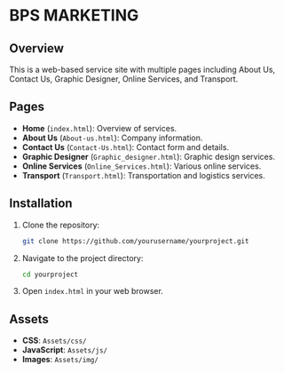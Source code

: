 # BPS MARKETING

## Overview

This is a web-based service site with multiple pages including About Us, Contact Us, Graphic Designer, Online Services, and Transport.

## Pages

- **Home** (`index.html`): Overview of services.
- **About Us** (`About-us.html`): Company information.
- **Contact Us** (`Contact-Us.html`): Contact form and details.
- **Graphic Designer** (`Graphic_designer.html`): Graphic design services.
- **Online Services** (`Online_Services.html`): Various online services.
- **Transport** (`Transport.html`): Transportation and logistics services.

## Installation

1. Clone the repository:
    ```bash
    git clone https://github.com/yourusername/yourproject.git
    ```
2. Navigate to the project directory:
    ```bash
    cd yourproject
    ```
3. Open `index.html` in your web browser.

## Assets

- **CSS**: `Assets/css/`
- **JavaScript**: `Assets/js/`
- **Images**: `Assets/img/`

